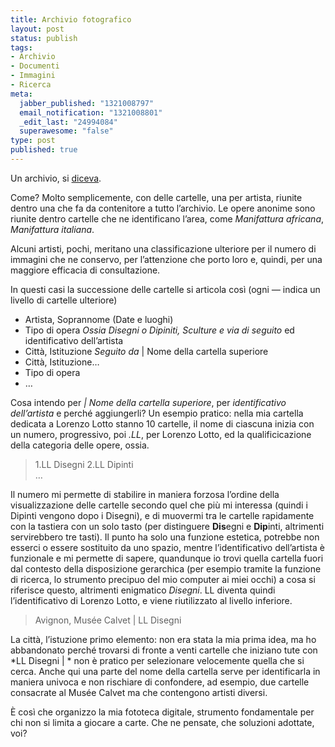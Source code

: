 ```yaml
--- 
title: Archivio fotografico
layout: post
status: publish
tags: 
- Archivio
- Documenti
- Immagini
- Ricerca
meta: 
  jabber_published: "1321008797"
  email_notification: "1321008801"
  _edit_last: "24994084"
  superawesome: "false"
type: post
published: true
---
```

Un archivio, si <a title="Anagrafe dei bit: nominare le immagini, su Zeriuno" href="/2011/11/07/anagrafe-dei-bit-nominare-le-immagini.html">diceva</a>.

Come? Molto semplicemente, con delle cartelle, una per artista, riunite dentro una che fa da contenitore a tutto l’archivio. Le opere anonime sono riunite dentro cartelle che ne identificano l’area, come <i>Manifattura africana</i>, <i>Manifattura italiana</i>.

Alcuni artisti, pochi, meritano una classificazione ulteriore per il numero di immagini che ne conservo, per l’attenzione che porto loro e, quindi, per una maggiore efficacia di consultazione.

In questi casi la successione delle cartelle si articola così (ogni <em>—</em> indica un livello di cartelle ulteriore)

* Artista, Soprannome (Date e luoghi)
* Tipo di opera <i>Ossia Disegni o Dipiniti, Sculture e via di seguito</i> ed identificativo dell’artista
* Città, Istituzione <i>Seguito da</i> | Nome della cartella superiore
* Città, Istituzione…
* Tipo di opera
* …

Cosa intendo per <i>| Nome della cartella superiore</i>, per <i>identificativo dell’artista</i> e perché aggiungerli? Un esempio pratico: nella mia cartella dedicata a Lorenzo Lotto stanno 10 cartelle, il nome di ciascuna inizia con un numero, progressivo, poi <i>.LL</i>, per Lorenzo Lotto, ed la qualificicazione della categoria delle opere, ossia.

> 1.LL Disegni
> 2.LL Dipinti<br>
> …

Il numero mi permette di stabilire in maniera forzosa l’ordine della visualizzazione delle cartelle secondo quel che più mi interessa (quindi i Dipinti vengono dopo i Disegni), e di muovermi tra le cartelle rapidamente con la tastiera con un solo tasto (per distinguere <strong>Dis</strong>egni e <strong>Dip</strong>inti, altrimenti servirebbero tre tasti). Il punto ha solo una funzione estetica, potrebbe non esserci o essere sostituito da uno spazio, mentre l’identificativo dell’artista è funzionale e mi permette di sapere, quandunque io trovi quella cartella fuori dal contesto della disposizione gerarchica (per esempio tramite la funzione di ricerca, lo strumento precipuo del mio computer ai miei occhi) a cosa si riferisce questo, altrimenti enigmatico <i>Disegni</i>. LL diventa quindi l’identificativo di Lorenzo Lotto, e viene riutilizzato al livello inferiore.
<blockquote>Avignon, Musée Calvet | LL Disegni</blockquote>
La città, l’istuzione primo elemento: non era stata la mia prima idea, ma ho abbandonato perché trovarsi di fronte a venti cartelle che iniziano tute con *LL Disegni | * non è pratico per selezionare velocemente quella che si cerca. Anche qui una parte del nome della cartella serve per identificarla in maniera univoca e non rischiare di confondere, ad esempio, due cartelle consacrate al Musée Calvet ma che contengono artisti diversi.

È così che organizzo la mia fototeca digitale, strumento fondamentale per chi non si limita a giocare a carte. Che ne pensate, che soluzioni adottate, voi?
